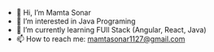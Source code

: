 - 👋 Hi, I’m Mamta Sonar
- 👀 I’m interested in Java Programing
- 🌱 I’m currently learning FUll Stack (Angular, React, Java)
- 📫 How to reach me: mamtasonar1127@gmail.com

<!---
mamtasonar1127/mamtasonar1127 is a ✨ special ✨ repository because its `README.md` (this file) appears on your GitHub profile.
You can click the Preview link to take a look at your changes.
--->
